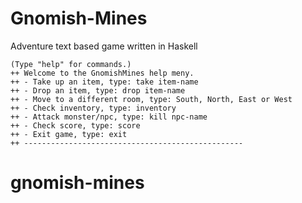 # Gnomish-Mines
Adventure text based game written in Haskell

    (Type "help" for commands.)
    ++ Welcome to the GnomishMines help meny. 
    ++ - Take up an item, type: take item-name 
    ++ - Drop an item, type: drop item-name
    ++ - Move to a different room, type: South, North, East or West 
    ++ - Check inventory, type: inventory
    ++ - Attack monster/npc, type: kill npc-name
    ++ - Check score, type: score 
    ++ - Exit game, type: exit
    ++ -------------------------------------------------
# gnomish-mines
